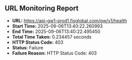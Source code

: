 ## URL Monitoring Report

- **URL:** https://api-gw1-prod1.fisglobal.com/gw/v1/health
- **Start Time:** 2025-09-06T13:40:22.260993
- **End Time:** 2025-09-06T13:40:22.495450
- **Total Time Taken:** 0.234457 seconds
- **HTTP Status Code:** 403
- **Status:** Failure
- **Failure Reason:** HTTP Status Code: 403

